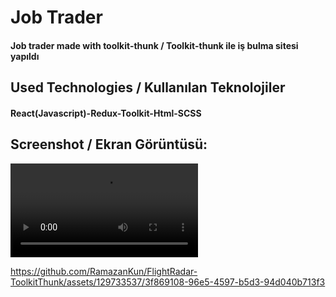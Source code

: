 <h1>Job Trader</h1>
<h4> Job trader made with toolkit-thunk / Toolkit-thunk ile iş bulma sitesi yapıldı</h4>


<h2>Used Technologies / Kullanılan Teknolojiler</h2>
<h4>React(Javascript)-Redux-Toolkit-Html-SCSS</h4>

<h2>Screenshot / Ekran Görüntüsü:</h2>


![](radarVideo.mp4)


https://github.com/RamazanKun/FlightRadar-ToolkitThunk/assets/129733537/3f869108-96e5-4597-b5d3-94d040b713f3

